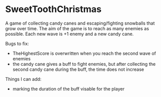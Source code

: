 # SweetToothChristmas

A game of collecting candy canes and escaping/fighting snowballs that grow over time. The aim of the game is to reach as many enemies as possible. Each new wave is +1 enemy and a new candy cane.

Bugs to fix:
* TheHighestScore is overwritten when you reach the second wave of enemies
* the candy cane gives a buff to fight enemies, but after collecting the second candy cane during the buff, the time does not increase

Things I can add:
* marking the duration of the buff visable for the player
